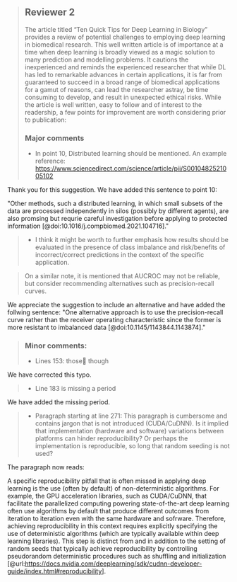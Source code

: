 > ## Reviewer 2
>
> The article titled “Ten Quick Tips for Deep Learning in Biology” provides a review of potential challenges to employing deep learning in biomedical research.
> This well written article is of importance at a time when deep learning is broadly viewed as a magic solution to many prediction and modelling problems.
> It cautions the inexperienced and reminds the experienced researcher that while DL has led to remarkable advances in certain applications, it is far from guaranteed to succeed in a broad range of biomedical applications for a gamut of reasons, can lead the researcher astray, be time consuming to develop, and result in unexpected ethical risks.
> While the article is well written, easy to follow and of interest to the readership, a few points for improvement are worth considering prior to publication:
>
> ### Major comments
> - In point 10, Distributed learning should be mentioned. An example reference: https://www.sciencedirect.com/science/article/pii/S0010482521005102

Thank you for this suggestion. We have added this sentence to point 10:

"Other methods, such a distributed learning, in which small subsets of the data are processed independently in silos (possibly by different agents), are also promsing but requrie careful investigation before applying to protected information [@doi:10.1016/j.compbiomed.2021.104716]."

> - I think it might be worth to further emphasis how results should be evaluated in the presence of class imbalance and risk/benefits of incorrect/correct predictions in the context of the specific application. 



> On a similar note, it is mentioned that AUCROC may not be reliable, but consider recommending alternatives such as precision-recall curves.

We appreciate the suggestion to include an alternative and have added the follwing sentence: "One alternative approach is to use the precision-recall curve rather than the receiver operating characteristic since the former is more resistant to imbalanced data [@doi:10.1145/1143844.1143874]."

>
> ### Minor comments:
> - Lines 153: those though

We have corrected this typo.
>
> - Line 183 is missing a period

We have added the missing period.

> - Paragraph starting at line 271: This paragraph is cumbersome and contains jargon that is not introduced (CUDA/CuDNN). Is it implied that implementation (hardware and software) variations between platforms can hinder reproducibility? Or perhaps the implementation is reproducible, so long that random seeding is not used?
>

The paragraph now reads:

A specific reproducibility pitfall that is often missed in applying deep learning is the use (often by default) of non-deterministic algorithms.
For example, the GPU acceleration libraries, such as CUDA/CuDNN, that facilitate the parallelized computing powering state-of-the-art deep learning often use algorithms by default that produce different outcomes from iteration to iteration even with the same hardware and sofrware.
Therefore, achieving reproducibility in this context requires explicitly specifying the use of deterministic algorithms (which are typically available within deep learning libraries).
This step is distinct from and in addition to the setting of random seeds that typically achieve reproducibility by controlling pseudorandom deterministic procedures such as shuffling and initialization [@url:https://docs.nvidia.com/deeplearning/sdk/cudnn-developer-guide/index.html#reproducibility].